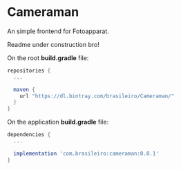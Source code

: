 # Cameraman
An simple frontend for Fotoapparat.

Readme under construction bro!

On the root **build.gradle** file:

```groovy
repositories {
  ...

  maven {
    url "https://dl.bintray.com/brasileiro/Cameraman/"
  }
}
```

On the application **build.gradle** file:

```groovy
dependencies {
  ...

  implementation 'com.brasileiro:cameraman:0.0.1'
}
```
